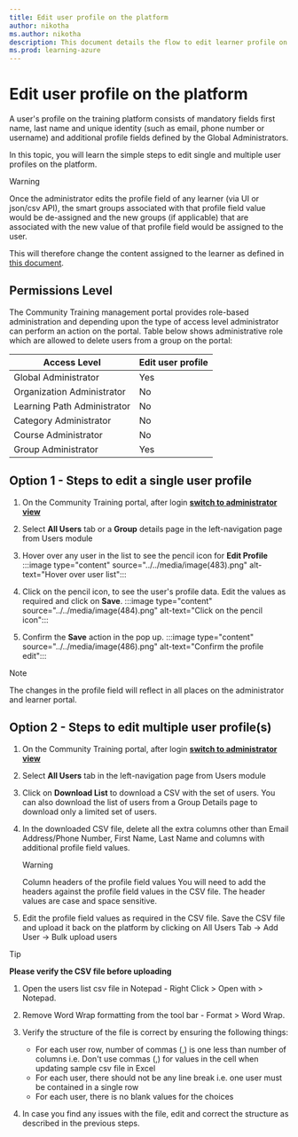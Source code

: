 ```yaml
---
title: Edit user profile on the platform
author: nikotha
ms.author: nikotha
description: This document details the flow to edit learner profile on the Community Training platform.  
ms.prod: learning-azure
---
```


# Edit user profile on the platform

A user's profile on the training platform consists of mandatory fields first name, last name and unique identity (such as email, phone number or username) and additional profile fields defined by the Global Administrators.

In this topic, you will learn the simple steps to edit single and multiple user profiles on the platform.

>[!Warning]
>Once the administrator edits the profile field of any learner (via UI or json/csv API), the smart groups associated with that profile field value would be de-assigned and the new groups (if applicable) that are associated with the new value of that profile field would be assigned to the user.

This will therefore change the content assigned to the learner as defined in [this document](De-assigning-content-from-user.md).

## Permissions Level

The Community Training management portal provides role-based administration and depending upon the type of access level administrator can perform an action on the portal. Table below shows administrative role which are allowed to delete users from a group on the portal:

| Access Level | Edit user profile |
| --- | --- |
| Global Administrator | Yes |
| Organization Administrator | No |
| Learning Path Administrator | No |
| Category Administrator | No |
| Course Administrator | No |
| Group Administrator | Yes |

## Option 1 - Steps to edit a single user profile

1. On the Community Training portal, after login [**switch to administrator view**](../../get-started/step-by-step-configuration-guide.md#step-2--switch-to-administrator-view-of-the-portal)

2. Select **All Users** tab or a **Group** details page in the left-navigation page from Users module

3. Hover over any user in the list to see the pencil icon for **Edit Profile**
:::image type="content" source="../../media/image(483).png" alt-text="Hover over user list":::

4. Click on the pencil icon, to see the user's profile data. Edit the values as required and click on **Save**.
:::image type="content" source="../../media/image(484).png" alt-text="Click on the pencil icon":::

5. Confirm the **Save** action in the pop up.
:::image type="content" source="../../media/image(486).png" alt-text="Confirm the profile edit":::

>[!NOTE]
>The changes in the profile field will reflect in all places on the administrator and learner portal.

## Option 2 - Steps to edit multiple user profile(s)

1. On the Community Training portal, after login [**switch to administrator view**](../../get-started/step-by-step-configuration-guide.md#step-2--switch-to-administrator-view-of-the-portal)

2. Select **All Users** tab in the left-navigation page from Users module

3. Click on **Download List** to download a CSV with the set of users. You can also download the list of users from a Group Details page to download only a limited set of users.

4. In the downloaded CSV file, delete all the extra columns other than Email Address/Phone Number, First Name, Last Name and columns with additional profile field values.

    >[!WARNING]
    >Column headers of the profile field values
    >You will need to add the headers against the profile field values in the CSV file. The header values are case and space sensitive.

5. Edit the profile field values as required in the CSV file. Save the CSV file and upload it back on the platform by clicking on All Users Tab -> Add User -> Bulk upload users

>[!TIP]
>**Please verify the CSV file before uploading**
>
>1. Open the users list csv file in Notepad - Right Click > Open with > Notepad.
>2. Remove Word Wrap formatting from the tool bar - Format > Word Wrap.
>3. Verify the structure of the file is correct by ensuring the following things:
>
>    * For each user row, number of commas (,) is one less than number of columns i.e. Don't use commas (,) for values in the cell when updating sample csv file in Excel
>    * For each user, there should not be any line break i.e. one user must be contained in a single row
>    * For each user, there is no blank values for the choices
>
>4. In case you find any issues with the file, edit and correct the structure as described in the previous steps.
